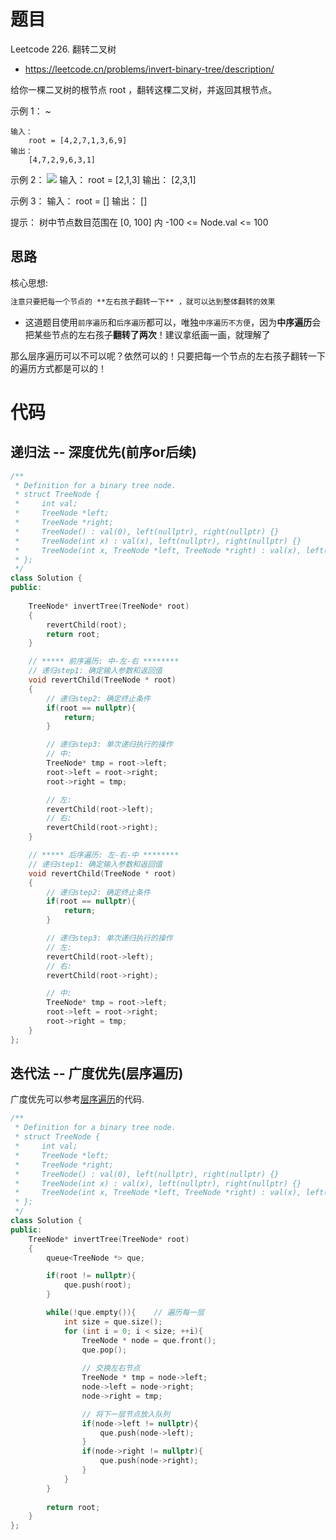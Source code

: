 # 题目
Leetcode 226. 翻转二叉树
- https://leetcode.cn/problems/invert-binary-tree/description/

给你一棵二叉树的根节点 root ，翻转这棵二叉树，并返回其根节点。


示例 1：
~[](https://assets.leetcode.com/uploads/2021/03/14/invert1-tree.jpg)

    输入：
        root = [4,2,7,1,3,6,9]
    输出：
        [4,7,2,9,6,3,1]

示例 2：
![](https://assets.leetcode.com/uploads/2021/03/14/invert2-tree.jpg)
    输入：
        root = [2,1,3]
    输出：
        [2,3,1]

示例 3：
    输入：
        root = []
    输出：
        []

提示：
    树中节点数目范围在 [0, 100] 内
    -100 <= Node.val <= 100

## 思路
核心思想:
```txt
注意只要把每一个节点的 **左右孩子翻转一下** ，就可以达到整体翻转的效果
```

- 这道题目使用`前序遍历`和`后序遍历`都可以，唯独`中序遍历不方便`，因为**中序遍历**会把某些节点的左右孩子**翻转了两次**！建议拿纸画一画，就理解了

那么层序遍历可以不可以呢？依然可以的！只要把每一个节点的左右孩子翻转一下的遍历方式都是可以的！

# 代码
## 递归法 -- 深度优先(前序or后续)

```cpp
/**
 * Definition for a binary tree node.
 * struct TreeNode {
 *     int val;
 *     TreeNode *left;
 *     TreeNode *right;
 *     TreeNode() : val(0), left(nullptr), right(nullptr) {}
 *     TreeNode(int x) : val(x), left(nullptr), right(nullptr) {}
 *     TreeNode(int x, TreeNode *left, TreeNode *right) : val(x), left(left), right(right) {}
 * };
 */
class Solution {
public:
    
    TreeNode* invertTree(TreeNode* root) 
    {
        revertChild(root);
        return root;
    }

    // ***** 前序遍历: 中-左-右 ********
    // 递归step1: 确定输入参数和返回值
    void revertChild(TreeNode * root)
    {
        // 递归step2: 确定终止条件
        if(root == nullptr){
            return;
        }

        // 递归step3: 单次递归执行的操作
        // 中:
        TreeNode* tmp = root->left;
        root->left = root->right;
        root->right = tmp;

        // 左:
        revertChild(root->left);
        // 右:
        revertChild(root->right);
    }

    // ***** 后序遍历: 左-右-中 ********
    // 递归step1: 确定输入参数和返回值
    void revertChild(TreeNode * root)
    {
        // 递归step2: 确定终止条件
        if(root == nullptr){
            return;
        }

        // 递归step3: 单次递归执行的操作
        // 左:
        revertChild(root->left);
        // 右:
        revertChild(root->right);

        // 中:
        TreeNode* tmp = root->left;
        root->left = root->right;
        root->right = tmp;
    }
};
```

## 迭代法 -- 广度优先(层序遍历)
广度优先可以参考[层序遍历](../traversal/广度优先遍历/层序遍历_102/题解_102.md)的代码.
```cpp
/**
 * Definition for a binary tree node.
 * struct TreeNode {
 *     int val;
 *     TreeNode *left;
 *     TreeNode *right;
 *     TreeNode() : val(0), left(nullptr), right(nullptr) {}
 *     TreeNode(int x) : val(x), left(nullptr), right(nullptr) {}
 *     TreeNode(int x, TreeNode *left, TreeNode *right) : val(x), left(left), right(right) {}
 * };
 */
class Solution {
public:
    TreeNode* invertTree(TreeNode* root) 
    {
        queue<TreeNode *> que;

        if(root != nullptr){
            que.push(root);
        }

        while(!que.empty()){    // 遍历每一层
            int size = que.size();
            for (int i = 0; i < size; ++i){
                TreeNode * node = que.front();
                que.pop();
                
                // 交换左右节点
                TreeNode * tmp = node->left;
                node->left = node->right;
                node->right = tmp;

                // 将下一层节点放入队列
                if(node->left != nullptr){
                    que.push(node->left);
                }
                if(node->right != nullptr){
                    que.push(node->right);
                }
            }
        }
        
        return root;
    }
};
```



